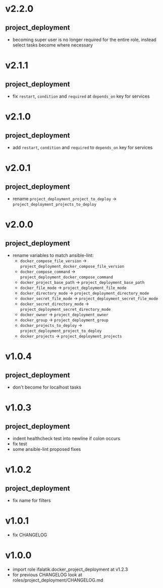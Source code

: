 # v2.2.0

## project_deployment
- becoming super user is no longer required for the entire role, instead select tasks become where necessary

# v2.1.1

## project_deployment
- fix `restart`, `condition` and `required` at `depends_on` key for services

# v2.1.0

## project_deployment
- add `restart`, `condition` and `required` to `depends_on` key for services

# v2.0.1

## project_deployment
- rename `project_deployment_project_to_deploy` -> `project_deployment_projects_to_deploy`

# v2.0.0

## project_deployment
- rename variables to match ansible-lint:
    - `docker_compose_file_version` -> `project_deployment_docker_compose_file_version`
    - `docker_compose_command` -> `project_deployment_docker_compose_command`
    - `docker_project_base_path` -> `project_deployment_base_path`
    - `docker_file_mode` -> `project_deployment_file_mode`
    - `docker_directory_mode` -> `project_deployment_directory_mode`
    - `docker_secret_file_mode` -> `project_deployment_secret_file_mode`
    - `docker_secret_directory_mode` -> `project_deployment_secret_directory_mode`
    - `docker_owner` -> `project_deployment_owner`
    - `docker_group` -> `project_deployment_group`
    - `docker_projects_to_deploy` -> `project_deployment_project_to_deploy`
    - `docker_projects` -> `project_deployment_projects`

# v1.0.4

## project_deployment

- don't become for localhost tasks

# v1.0.3

## project_deployment
- indent healthcheck test into newline if colon occurs
- fix test
- some ansible-lint proposed fixes

# v1.0.2

## project_deployment
- fix name for filters

# v1.0.1
- fix CHANGELOG

# v1.0.0
- import role ifalatik.docker_project_deployment at v1.2.3
- for previous CHANGELOG look at roles/project_deployment/CHANGELOG.md
